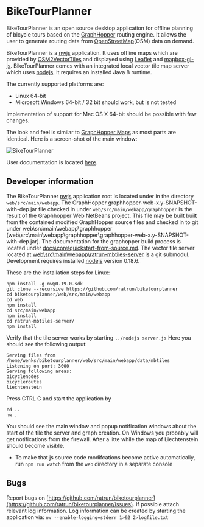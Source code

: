 # BikeTourPlanner

BikeTourPlanner is an open source desktop application for offline planning of bicycle tours based on the [GraphHopper](https://github.com/graphhopper/graphhopper) routing engine. 
It allows the user to generate routing data from [OpenStreetMap](http://www.openstreetmap.org/about)(OSM) data on demand.

BikeTourPlanner is a [nwjs](http://nwjs.io/) application.
It uses offline maps which are provided by [OSM2VectorTiles](http://osm2vectortiles.org/about) and displayed using [Leaflet](https://github.com/mapbox/mapbox-gl-js) and [mapbox-gl-js](https://github.com/mapbox/mapbox-gl-js). 
BikeTourPlanner comes with an integrated local vector tile map server which uses [nodejs](https://nodejs.org/en/). It requires an installed Java 8 runtime.

The currently supported platforms are: 

* Linux 64-bit 
* Microsoft Windows 64-bit / 32 bit  should work, but is not tested

Implementation of support for Mac OS X 64-bit should be possible with few changes.

The look and feel is similar to [GraphHopper Maps](https://graphhopper.com/maps) as most parts are identical. Here is a screen-shot of the main window:

![BikeTourPlanner](biketourplanner/doc/BikeTourPlanner_001.png)

User documentation is located [here](https://ratrun.github.io/BikeTourPlannerGHPages/).

## Developer information
The BikeTourPlanner [nwjs](http://docs.nwjs.io/en/latest/) application root is located under in the directory `web/src/main/webapp`.
The GraphHopper graphhopper-web-x.y-SNAPSHOT-with-dep.jar file checked in under `web/src/main/webapp/graphhopper` is the 
result of the Graphhopper Web NetBeans project. This file may be built built from the contained modified GraphHopper source files and checked in to git 
under web\src\main\webapp\graphhopper (web\src\main\webapp\graphhopper\graphhopper-web-x.y-SNAPSHOT-with-dep.jar). The documentation for the graphopper 
build process is located under [docs\core\quickstart-from-source.md](docs\core\quickstart-from-source.md).
The vector tile server located at [web\src\main\webapp\ratrun-mbtiles-server](web\src\main\webapp\ratrun-mbtiles-server) is a git submodul.
Development requires installed [nodejs](https://nodejs.org/en/) version 0.18.6. 

These are the installation steps for Linux: 

```
npm install -g nw@0.19.0-sdk 
git clone --recursive https://github.com/ratrun/biketourplanner
cd biketourplanner/web/src/main/webapp
cd web
npm install
cd src/main/webapp
npm install
cd ratrun-mbtiles-server/
npm install 
```

Verify that the tile server works by starting 
`../nodejs server.js`
Here you should see the following output:

```
Serving files from /home/wenks/biketourplanner/web/src/main/webapp/data/mbtiles
Listening on port: 3000
Serving following areas:
bicyclenodes
bicycleroutes
liechtenstein 
```
Press CTRL C and start the application by 
```
cd ..
nw .
```

You should see the main window and popup notification windows about the start of the tile the server and graph creation. 
On Windows you probably will get notifications from the firewall.
After a litte while the map of Liechtenstein should become visible.

* To make that js source code modifcations become active automatically, run `npm run watch` from the `web` directory in a separate console

## Bugs
Report bugs on [https://github.com/ratrun/biketourplanner](https://github.com/ratrun/biketourplanner/issues). 
If possible attach relevant log information. Log information can be created by starting the application via:
`nw --enable-logging=stderr 1>&2 2>logfile.txt`
